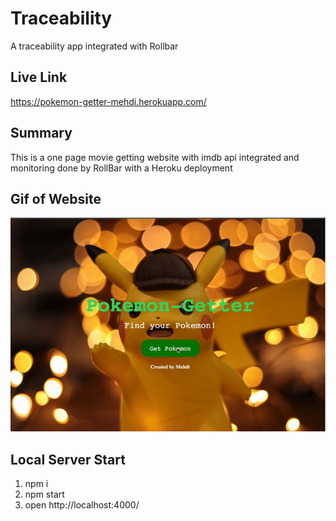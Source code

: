 # Traceability
A traceability app integrated with Rollbar

## Live Link
https://pokemon-getter-mehdi.herokuapp.com/

## Summary
This is a one page movie getting website with imdb api integrated and monitoring done by RollBar with a Heroku deployment

## Gif of Website
![gif](./public/gif.gif)

## Local Server Start
1. npm i
2. npm start
3. open http://localhost:4000/